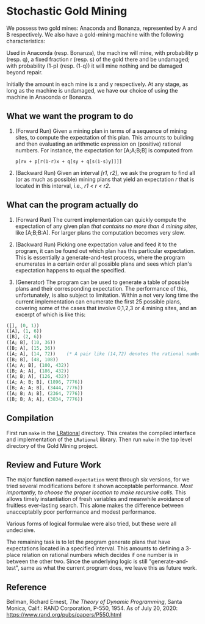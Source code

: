 # Stochastic Gold Mining


We possess two gold mines: Anaconda and Bonanza, 
   represented by A and B respectively. We also have a gold-mining machine with the following 
   characteristics: 

   Used in Anaconda (resp. Bonanza), the machine will mine, with 
   probability p (resp. q), a fixed fraction r (resp. s) of the 
   gold there and be undamaged; with probability (1-p) (resp. (1-q)) 
   it will mine nothing and be damaged beyond repair. 

   Initially the amount in each mine is x and y respectively. At any stage, as long
   as the machine is undamaged, we have our choice 
   of using the machine in Anaconda or Bonanza. 

## What we want the program to do

1. (Forward Run) Given a mining plan in terms of a sequence of mining sites,
   to compute the expectation of this plan. This amounts to building and then
   evaluating an arithmetic expression on (positive) rational numbers. For instance,
   the expectation for [A;A;B;B] is computed from
   
   ```
   p[rx + p[r(1-r)x + q[sy + q[s(1-s)y]]]]
   ```

1. (Backward Run) Given  an interval _[r1, r2]_, we ask the program to find
all (or as much as possible) mining plans that yield an  expectation _r_ that is located in this interval,
i.e.,  _r1 < r < r2_.

## What can the program actually do

1. (Forward Run) The current implementation can quickly compute the expectation of any given
plan _that contains no more than 4 mining sites_, like [A;B;B:A]. For larger plans the
 computation becomes very slow.

1. (Backward Run) Picking one expectation value and feed it to the program,
it can be found out which plan has this particular expectation. This is essentially a generate-and-test process,
 where the program enumerates in a certain order all possible plans and sees which plan's expectation happens to
 equal the specified. 

1. (Generator) The program can  be used to generate a table of possible plans and
their corresponding expectation. The performance of this, unfortunately,
is also subject to limitation. Within a not very long time the current
implementation can enumerate the first 25 possible plans, covering some of the
cases that involve  0,1,2,3 or 4 mining sites, and an excerpt of which is like this:

```ocaml
([], (0, 1))
([A], (1, 6))
([B], (2, 6))
([A; B], (10, 36))
([B; A], (15, 36))
([A; A], (14, 72))    (* A pair like (14,72) denotes the rational number 14/72 *)
([B; B], (48, 108))     
([A; A; B], (100, 432))
([B; A; A], (186, 432))
([A; B; A], (126, 432))
([A; A; B; B], (1896, 7776))
([B; A; A; B], (3444, 7776))
([A; B; A; B], (2364, 7776))
([B; B; A; A], (3834, 7776))
```


## Compilation

First run `make` in the [LRational](LRational) directory. This creates the compiled interface and implementation of the
`LRational` library. Then run `make` in the top level directory of the Gold Mining project.

## Review and Future Work

The major function named `expectation` went through six versions, for we tried several modifications before it
shown acceptable performance. _Most importantly, to choose the proper location to make recursive calls._ This allows
timely instantiation of fresh variables and meanwhile avoidance of fruitless ever-lasting  search.
This alone makes the difference between unacceptablly poor performance and modest performance.

Various forms of logical formulae were also tried, but these were all undecisive.

The remaining task is to let the program generate plans that have expectations located in a specified interval. This amounts to defining
a 3-place relation on rational numbers which decides if one number is in between the other two. Since the underlying logic is still
 "generate-and-test", same as what the current program does, we leave this as future work.


## Reference

Bellman, Richard Ernest, _The Theory of Dynamic Programming_, Santa Monica, Calif.: RAND Corporation, P-550, 1954. As of July 20, 2020: https://www.rand.org/pubs/papers/P550.html






